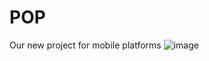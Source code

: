 # POP
Our new project for mobile platforms
![image](https://user-images.githubusercontent.com/69692013/124586572-44a73400-de5f-11eb-8409-6eaa58873a0b.png)
